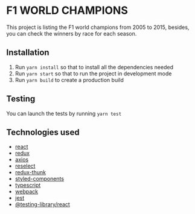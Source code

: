 # F1 WORLD CHAMPIONS

This project is listing the F1 world champions from 2005 to 2015, besides, you can check the winners by race for each season.

## Installation
1. Run `yarn install` so that to install all the dependencies needed
2. Run `yarn start` so that to run the project in development mode
3. Run `yarn build` to create a production build

## Testing
You can launch the tests by running `yarn test`

## Technologies used
- [react](https://reactjs.org/)
- [redux](https://redux.js.org/)
- [axios](https://github.com/axios/axios)
- [reselect](https://github.com/reduxjs/reselect)
- [redux-thunk](https://github.com/reduxjs/redux-thunk)
- [styled-components](https://styled-components.com/)
- [typescript](https://www.typescriptlang.org/)
- [webpack](https://webpack.js.org/)
- [jest](https://jestjs.io/)
- [@testing-library/react](https://github.com/testing-library/react-testing-library)
